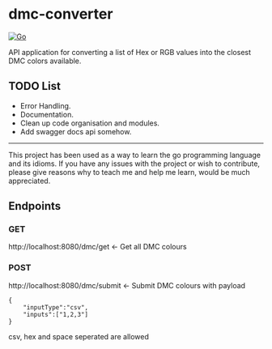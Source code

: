 # dmc-converter

[![Go](https://img.shields.io/badge/go-%2300ADD8.svg?style=for-the-badge&logo=go&logoColor=white)](https://go.dev/)

API application for converting a list of Hex or RGB values into the closest DMC colors available.

## TODO List
- Error Handling.
- Documentation.
- Clean up code organisation and modules.
- Add swagger docs api somehow.

----
This project has been used as a way to learn the go programming language and its idioms. If you have any issues with the project or wish to contribute, please give reasons why to teach me and help me learn, would be much appreciated.

## Endpoints
### GET
http://localhost:8080/dmc/get <- Get all DMC colours

### POST
http://localhost:8080/dmc/submit <- Submit DMC colours with payload
```
{
    "inputType":"csv",
    "inputs":["1,2,3"]
}
````

csv, hex and space seperated are allowed